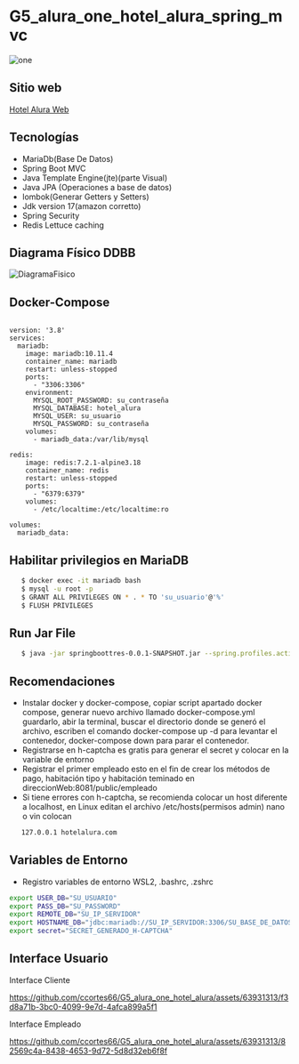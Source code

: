 # G5_alura_one_hotel_alura_spring_mvc
![one](https://github.com/ccortes66/G5_alura_one_hotel_alura/assets/63931313/dbdde68a-7557-4914-9df1-b80669045e0f)

## Sitio web
[Hotel Alura Web](https://hotalalurasring.onrender.com/ "Sitio web")
## Tecnologías
- MariaDb(Base De Datos)
- Spring Boot MVC
- Java Template Engine(jte)(parte Visual)
- Java JPA (Operaciones a base de datos)
- lombok(Generar Getters y Setters)
- Jdk version 17(amazon corretto)
- Spring Security
- Redis Lettuce caching
    
## Diagrama Físico DDBB
![DiagramaFisico](https://github.com/ccortes66/G5_alura_one_hotel_alura/assets/63931313/9e2ebf88-f696-4a4b-b30f-5701130edd3c)


## Docker-Compose 
```docker

version: '3.8'
services:
  mariadb:
    image: mariadb:10.11.4
    container_name: mariadb
    restart: unless-stopped
    ports:
      - "3306:3306"
    environment:
      MYSQL_ROOT_PASSWORD: su_contraseña
      MYSQL_DATABASE: hotel_alura
      MYSQL_USER: su_usuario
      MYSQL_PASSWORD: su_contraseña
    volumes:
      - mariadb_data:/var/lib/mysql

redis:
    image: redis:7.2.1-alpine3.18
    container_name: redis
    restart: unless-stopped
    ports:
      - "6379:6379"
    volumes:
      - /etc/localtime:/etc/localtime:ro

volumes:
  mariadb_data:

```
## Habilitar privilegios en MariaDB
```bash
   $ docker exec -it mariadb bash
   $ mysql -u root -p
   $ GRANT ALL PRIVILEGES ON * . * TO 'su_usuario'@'%'
   $ FLUSH PRIVILEGES
```

## Run Jar File
```bash
   $ java -jar springboottres-0.0.1-SNAPSHOT.jar --spring.profiles.active=prod
```


## Recomendaciones
- Instalar docker y docker-compose, copiar script apartado docker compose, generar nuevo archivo llamado docker-compose.yml guardarlo, abir la terminal, buscar el directorio donde se generó el archivo, escriben el comando docker-compose up -d para levantar el contenedor, docker-compose down para parar el contenedor.
- Registrarse en h-captcha es gratis para generar el secret y colocar en la variable de entorno  
- Registrar el primer empleado esto en el fin de crear los métodos de pago, habitación tipo y habitación teminado en direccionWeb:8081/public/empleado 
- Si tiene errores con h-captcha, se recomienda colocar un host diferente a localhost, en Linux editan el archivo /etc/hosts(permisos admin) nano o vin colocan 
```bash
   127.0.0.1 hotelalura.com
```
## Variables de Entorno
- Registro variables de entorno WSL2, .bashrc, .zshrc
```bash
export USER_DB="SU_USUARIO"
export PASS_DB="SU_PASSWORD"
export REMOTE_DB="SU_IP_SERVIDOR"
export HOSTNAME_DB="jdbc:mariadb://SU_IP_SERVIDOR:3306/SU_BASE_DE_DATOS?createDatabaseIfNotExist=true"
export secret="SECRET_GENERADO_H-CAPTCHA"

```

## Interface Usuario
Interface Cliente


https://github.com/ccortes66/G5_alura_one_hotel_alura/assets/63931313/f3d8a71b-3bc0-4099-9e7d-4afca899a5f1



Interface Empleado

https://github.com/ccortes66/G5_alura_one_hotel_alura/assets/63931313/82569c4a-8438-4653-9d72-5d8d32eb6f8f
